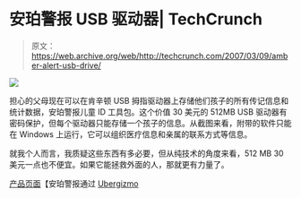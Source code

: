 # 安珀警报 USB 驱动器| TechCrunch

> 原文：<https://web.archive.org/web/http://techcrunch.com/2007/03/09/amber-alert-usb-drive/>

![](img/0656bfea0487546dbf58033ccb421250.png)

担心的父母现在可以在肯辛顿 USB 拇指驱动器上存储他们孩子的所有传记信息和统计数据，安珀警报儿童 ID 工具包。这个价值 30 美元的 512MB USB 驱动器有密码保护，但每个驱动器只能存储一个孩子的信息。从截图来看，附带的软件只能在 Windows 上运行，它可以组织医疗信息和亲属的联系方式等信息。

就我个人而言，我质疑这些东西有多必要，但从纯技术的角度来看，512 MB 30 美元一点也不便宜。如果它能拯救外面的人，那就更有力量了。

[产品页面](https://web.archive.org/web/20150926051809/http://store.amberalert.com/products/AMBER_Alert_Child_ID_Kit_One_Child-1-0.html)【安珀警报通过 [Ubergizmo](https://web.archive.org/web/20150926051809/http://www.ubergizmo.com/15/archives/2007/03/amber_alert_usb_drive_for_kids.html)